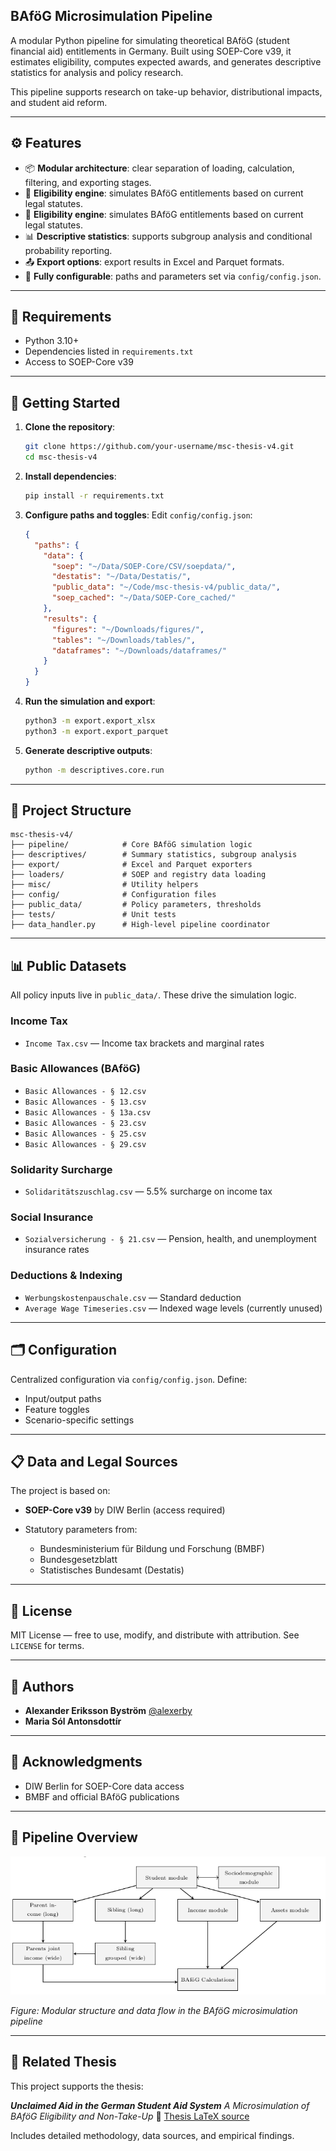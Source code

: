 ## BAföG Microsimulation Pipeline

A modular Python pipeline for simulating theoretical BAföG (student financial aid) entitlements in Germany. Built using SOEP-Core v39, it estimates eligibility, computes expected awards, and generates descriptive statistics for analysis and policy research.

This pipeline supports research on take-up behavior, distributional impacts, and student aid reform.

---

## ⚙️ Features

* 📦 **Modular architecture**: clear separation of loading, calculation, filtering, and exporting stages.
* 🧮 **Eligibility engine**: simulates BAföG entitlements based on current legal statutes.
* 🧲 **Eligibility engine**: simulates BAföG entitlements based on current legal statutes.
* 📊 **Descriptive statistics**: supports subgroup analysis and conditional probability reporting.
* 📤 **Export options**: export results in Excel and Parquet formats.
* 🔧 **Fully configurable**: paths and parameters set via `config/config.json`.

---

## 🧰 Requirements

* Python 3.10+
* Dependencies listed in `requirements.txt`
* Access to SOEP-Core v39

---

## 🚀 Getting Started

1. **Clone the repository**:

   ```bash
   git clone https://github.com/your-username/msc-thesis-v4.git
   cd msc-thesis-v4
   ```

2. **Install dependencies**:

   ```bash
   pip install -r requirements.txt
   ```

3. **Configure paths and toggles**:
   Edit `config/config.json`:

   ```json
   {
     "paths": {
       "data": {
         "soep": "~/Data/SOEP-Core/CSV/soepdata/",
         "destatis": "~/Data/Destatis/",
         "public_data": "~/Code/msc-thesis-v4/public_data/",
         "soep_cached": "~/Data/SOEP-Core_cached/"
       },
       "results": {
         "figures": "~/Downloads/figures/",
         "tables": "~/Downloads/tables/",
         "dataframes": "~/Downloads/dataframes/"
       }
     }
   }
   ```

4. **Run the simulation and export**:

   ```bash
   python3 -m export.export_xlsx
   python3 -m export.export_parquet
   ```

5. **Generate descriptive outputs**:

   ```bash
   python -m descriptives.core.run
   ```

---

## 📁 Project Structure

```
msc-thesis-v4/
├── pipeline/            # Core BAföG simulation logic
├── descriptives/        # Summary statistics, subgroup analysis
├── export/              # Excel and Parquet exporters
├── loaders/             # SOEP and registry data loading
├── misc/                # Utility helpers
├── config/              # Configuration files
├── public_data/         # Policy parameters, thresholds
├── tests/               # Unit tests
├── data_handler.py      # High-level pipeline coordinator
```

---

## 📊 Public Datasets

All policy inputs live in `public_data/`. These drive the simulation logic.

### Income Tax

* `Income Tax.csv` — Income tax brackets and marginal rates

### Basic Allowances (BAföG)

* `Basic Allowances - § 12.csv`
* `Basic Allowances - § 13.csv`
* `Basic Allowances - § 13a.csv`
* `Basic Allowances - § 23.csv`
* `Basic Allowances - § 25.csv`
* `Basic Allowances - § 29.csv`

### Solidarity Surcharge

* `Solidaritätszuschlag.csv` — 5.5% surcharge on income tax

### Social Insurance

* `Sozialversicherung - § 21.csv` — Pension, health, and unemployment insurance rates

### Deductions & Indexing

* `Werbungskostenpauschale.csv` — Standard deduction
* `Average Wage Timeseries.csv` — Indexed wage levels (currently unused)

---

## 🗂️ Configuration

Centralized configuration via `config/config.json`. Define:

* Input/output paths
* Feature toggles
* Scenario-specific settings

---
## 📋 Data and Legal Sources

The project is based on:

* **SOEP-Core v39** by DIW Berlin (access required)
* Statutory parameters from:

  * Bundesministerium für Bildung und Forschung (BMBF)
  * Bundesgesetzblatt
  * Statistisches Bundesamt (Destatis)

---

## 🔖 License

MIT License — free to use, modify, and distribute with attribution. See `LICENSE` for terms.

---

## 👤 Authors

* **Alexander Eriksson Byström**
  [@alexerby](https://github.com/alexerby)
* **Maria Sól Antonsdottír**

---

## 🙌 Acknowledgments

* DIW Berlin for SOEP-Core data access
* BMBF and official BAföG publications

---

## 🔄 Pipeline Overview

![BAföG Pipeline Diagram](readme-assets/pipeline_overview.png)

*Figure: Modular structure and data flow in the BAföG microsimulation pipeline*

---

## 📄 Related Thesis

This project supports the thesis:

***Unclaimed Aid in the German Student Aid System***
*A Microsimulation of BAföG Eligibility and Non-Take-Up*
📄 [Thesis LaTeX source](https://github.com/Alexerby/master-thesis-tex)

Includes detailed methodology, data sources, and empirical findings.
